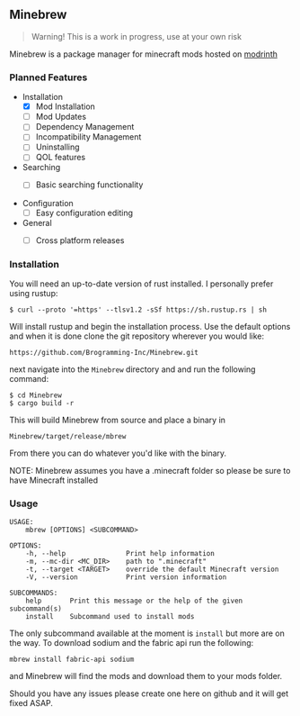 ## Minebrew

>Warning! This is a work in progress, use at your own risk

Minebrew is a package manager for minecraft mods hosted on [modrinth](https://modrinth.com)

### Planned Features
- Installation
	- [x] Mod Installation
	- [ ] Mod Updates
	- [ ] Dependency Management
	- [ ] Incompatibility Management
	- [ ] Uninstalling
	- [ ] QOL features

- Searching
	- [ ] Basic searching functionality


- Configuration
	- [ ] Easy configuration editing

- General 
	- [ ] Cross platform releases


### Installation 
You will need an up-to-date version of rust installed. I personally prefer using rustup:

`$ curl --proto '=https' --tlsv1.2 -sSf https://sh.rustup.rs | sh`

Will install rustup and begin the installation process. Use the default options and when it is done clone the git repository wherever you would like:

`https://github.com/Brogramming-Inc/Minebrew.git`

next navigate into the `Minebrew` directory and and run the following command:

```
$ cd Minebrew
$ cargo build -r
```

This will build Minebrew from source and place a binary in 

`Minebrew/target/release/mbrew`

From there you can do whatever you'd like with the binary.

NOTE: Minebrew assumes you have a .minecraft folder so please be sure to have Minecraft installed 

### Usage
```
USAGE:
    mbrew [OPTIONS] <SUBCOMMAND>

OPTIONS:
    -h, --help               Print help information
    -m, --mc-dir <MC_DIR>    path to ".minecraft"
    -t, --target <TARGET>    override the default Minecraft version
    -V, --version            Print version information

SUBCOMMANDS:
    help       Print this message or the help of the given subcommand(s)
    install    Subcommand used to install mods
```

The only subcommand available at the moment is `install` but more are on the way. To download sodium and the fabric api run the following:

`mbrew install fabric-api sodium`

and Minebrew will find the mods and download them to your mods folder.

Should you have any issues please create one here on github and it will get fixed ASAP.

